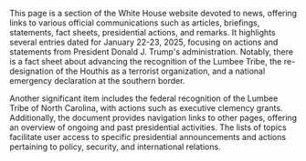 This page is a section of the White House website devoted to news, offering links to various official communications such as articles, briefings, statements, fact sheets, presidential actions, and remarks. It highlights several entries dated for January 22-23, 2025, focusing on actions and statements from President Donald J. Trump's administration. Notably, there is a fact sheet about advancing the recognition of the Lumbee Tribe, the re-designation of the Houthis as a terrorist organization, and a national emergency declaration at the southern border.

Another significant item includes the federal recognition of the Lumbee Tribe of North Carolina, with actions such as executive clemency grants. Additionally, the document provides navigation links to other pages, offering an overview of ongoing and past presidential activities. The lists of topics facilitate user access to specific presidential announcements and actions pertaining to policy, security, and international relations.